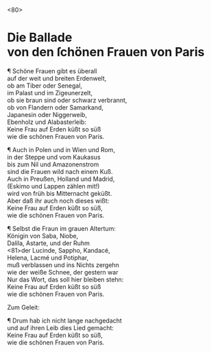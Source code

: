 <80>

# Die Ballade<br /> von den ſchönen Frauen von Paris

¶ Schöne Frauen gibt es überall  
auf der weit und breiten Erdenwelt,  
ob am Tiber oder Senegal,  
im Palast und im Zigeunerzelt,  
ob sie braun sind oder schwarz verbrannt,  
ob von Flandern oder Samarkand,  
Japanesin oder Niggerweib,  
Ebenholz und Alabasterleib:  
Keine Frau auf Erden küßt so süß  
wie die schönen Frauen von Paris.

¶ Auch in Polen und in Wien und Rom,  
in der Steppe und vom Kaukasus  
bis zum Nil und Amazonenstrom  
sind die Frauen wild nach einem Kuß.  
Auch in Preußen, Holland und Madrid,  
(Eskimo und Lappen zählen mit!)  
wird von früh bis Mitternacht geküßt.  
Aber daß ihr auch noch dieses wißt:  
Keine Frau auf Erden küßt so süß,  
wie die schönen Frauen von Paris.

¶ Selbst die Fraun im grauen Altertum:  
Königin von Saba, Niobe,  
Dalila, Astarte, und der Ruhm  
<81>der Lucinde, Sappho, Kandacé,  
Helena, Lacmé und Potiphar,  
muß verblassen und ins Nichts zergehn  
wie der weiße Schnee, der gestern war  
Nur das Wort, das soll hier bleiben stehn:  
Keine Frau auf Erden küßt so süß  
wie die schönen Frauen von Paris.

Zum Geleit:

¶ Drum hab ich nicht lange nachgedacht  
und auf ihren Leib dies Lied gemacht:  
Keine Frau auf Erden küßt so süß,  
wie die schönen Frauen von Paris.

